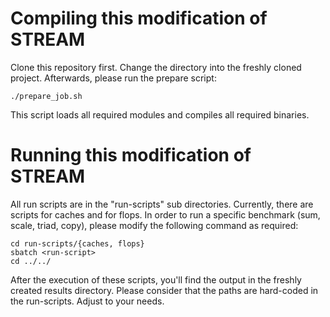# Compiling this modification of STREAM

Clone this repository first. Change the directory into the freshly cloned project. Afterwards, please run the prepare script:

    ./prepare_job.sh

This script loads all required modules and compiles all required binaries.

# Running this modification of STREAM

All run scripts are in the "run-scripts" sub directories. Currently, there are scripts for caches and for flops. In order to run a specific benchmark (sum, scale, triad, copy), please modify the following command as required:

    cd run-scripts/{caches, flops}
    sbatch <run-script>
    cd ../../

After the execution of these scripts, you'll find the output in the freshly created results directory. Please consider that the paths are hard-coded in the run-scripts. Adjust to your needs.
